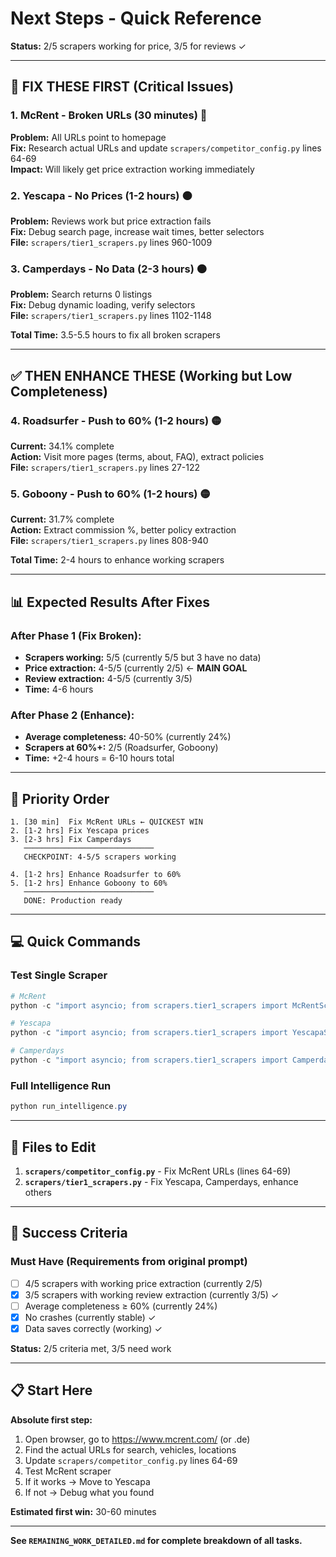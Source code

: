 # Next Steps - Quick Reference

**Status:** 2/5 scrapers working for price, 3/5 for reviews ✓

---

## 🚨 FIX THESE FIRST (Critical Issues)

### 1. McRent - Broken URLs (30 minutes) 🔴
**Problem:** All URLs point to homepage  
**Fix:** Research actual URLs and update `scrapers/competitor_config.py` lines 64-69  
**Impact:** Will likely get price extraction working immediately

### 2. Yescapa - No Prices (1-2 hours) 🟠
**Problem:** Reviews work but price extraction fails  
**Fix:** Debug search page, increase wait times, better selectors  
**File:** `scrapers/tier1_scrapers.py` lines 960-1009

### 3. Camperdays - No Data (2-3 hours) 🟠
**Problem:** Search returns 0 listings  
**Fix:** Debug dynamic loading, verify selectors  
**File:** `scrapers/tier1_scrapers.py` lines 1102-1148

**Total Time:** 3.5-5.5 hours to fix all broken scrapers

---

## ✅ THEN ENHANCE THESE (Working but Low Completeness)

### 4. Roadsurfer - Push to 60% (1-2 hours) 🟡
**Current:** 34.1% complete  
**Action:** Visit more pages (terms, about, FAQ), extract policies  
**File:** `scrapers/tier1_scrapers.py` lines 27-122

### 5. Goboony - Push to 60% (1-2 hours) 🟡
**Current:** 31.7% complete  
**Action:** Extract commission %, better policy extraction  
**File:** `scrapers/tier1_scrapers.py` lines 808-940

**Total Time:** 2-4 hours to enhance working scrapers

---

## 📊 Expected Results After Fixes

### After Phase 1 (Fix Broken):
- **Scrapers working:** 5/5 (currently 5/5 but 3 have no data)
- **Price extraction:** 4-5/5 (currently 2/5) ← **MAIN GOAL**
- **Review extraction:** 4-5/5 (currently 3/5)
- **Time:** 4-6 hours

### After Phase 2 (Enhance):
- **Average completeness:** 40-50% (currently 24%)
- **Scrapers at 60%+:** 2/5 (Roadsurfer, Goboony)
- **Time:** +2-4 hours = 6-10 hours total

---

## 🎯 Priority Order

```
1. [30 min]  Fix McRent URLs ← QUICKEST WIN
2. [1-2 hrs] Fix Yescapa prices
3. [2-3 hrs] Fix Camperdays
   ─────────────────────────────
   CHECKPOINT: 4-5/5 scrapers working
   
4. [1-2 hrs] Enhance Roadsurfer to 60%
5. [1-2 hrs] Enhance Goboony to 60%
   ─────────────────────────────
   DONE: Production ready
```

---

## 💻 Quick Commands

### Test Single Scraper
```powershell
# McRent
python -c "import asyncio; from scrapers.tier1_scrapers import McRentScraper; scraper = McRentScraper(use_browserless=False); data = asyncio.run(scraper.scrape()); print(f'Price: {data[\"base_nightly_rate\"]}, Reviews: {data[\"customer_review_avg\"]}, Complete: {data[\"data_completeness_pct\"]}%')"

# Yescapa
python -c "import asyncio; from scrapers.tier1_scrapers import YescapaScraper; scraper = YescapaScraper(use_browserless=False); data = asyncio.run(scraper.scrape()); print(f'Price: {data[\"base_nightly_rate\"]}, Complete: {data[\"data_completeness_pct\"]}%')"

# Camperdays
python -c "import asyncio; from scrapers.tier1_scrapers import CamperdaysScraper; scraper = CamperdaysScraper(use_browserless=False); data = asyncio.run(scraper.scrape()); print(f'Price: {data[\"base_nightly_rate\"]}, Complete: {data[\"data_completeness_pct\"]}%')"
```

### Full Intelligence Run
```powershell
python run_intelligence.py
```

---

## 📁 Files to Edit

1. **`scrapers/competitor_config.py`** - Fix McRent URLs (lines 64-69)
2. **`scrapers/tier1_scrapers.py`** - Fix Yescapa, Camperdays, enhance others

---

## 🎯 Success Criteria

### Must Have (Requirements from original prompt)
- [ ] 4/5 scrapers with working price extraction (currently 2/5)
- [x] 3/5 scrapers with working review extraction (currently 3/5) ✓
- [ ] Average completeness ≥ 60% (currently 24%)
- [x] No crashes (currently stable) ✓
- [x] Data saves correctly (working) ✓

**Status:** 2/5 criteria met, 3/5 need work

---

## 📋 Start Here

**Absolute first step:**
1. Open browser, go to https://www.mcrent.com/ (or .de)
2. Find the actual URLs for search, vehicles, locations
3. Update `scrapers/competitor_config.py` lines 64-69
4. Test McRent scraper
5. If it works → Move to Yescapa
6. If not → Debug what you found

**Estimated first win:** 30-60 minutes

---

**See `REMAINING_WORK_DETAILED.md` for complete breakdown of all tasks.**


